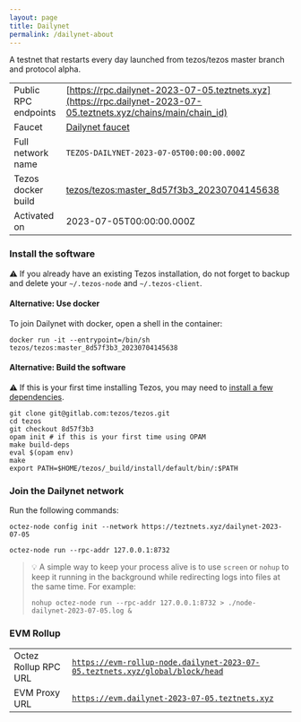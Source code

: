 ```yaml
---
layout: page
title: Dailynet
permalink: /dailynet-about
---
```


A testnet that restarts every day launched from tezos/tezos master branch and protocol alpha.

| | |
|-------|---------------------|
| Public RPC endpoints | [https://rpc.dailynet-2023-07-05.teztnets.xyz](https://rpc.dailynet-2023-07-05.teztnets.xyz/chains/main/chain_id)<br/> |
| Faucet | [Dailynet faucet](https://faucet.dailynet-2023-07-05.teztnets.xyz) |
| Full network name | `TEZOS-DAILYNET-2023-07-05T00:00:00.000Z` |
| Tezos docker build | [tezos/tezos:master_8d57f3b3_20230704145638](https://hub.docker.com/r/tezos/tezos/tags?page=1&ordering=last_updated&name=master_8d57f3b3_20230704145638) |
| Activated on | 2023-07-05T00:00:00.000Z |





### Install the software

⚠️  If you already have an existing Tezos installation, do not forget to backup and delete your `~/.tezos-node` and `~/.tezos-client`.



#### Alternative: Use docker

To join Dailynet with docker, open a shell in the container:

```
docker run -it --entrypoint=/bin/sh tezos/tezos:master_8d57f3b3_20230704145638
```

#### Alternative: Build the software

⚠️  If this is your first time installing Tezos, you may need to [install a few dependencies](https://tezos.gitlab.io/introduction/howtoget.html#setting-up-the-development-environment-from-scratch).

```
git clone git@gitlab.com:tezos/tezos.git
cd tezos
git checkout 8d57f3b3
opam init # if this is your first time using OPAM
make build-deps
eval $(opam env)
make
export PATH=$HOME/tezos/_build/install/default/bin/:$PATH
```

### Join the Dailynet network

Run the following commands:

```
octez-node config init --network https://teztnets.xyz/dailynet-2023-07-05

octez-node run --rpc-addr 127.0.0.1:8732
```

> 💡 A simple way to keep your process alive is to use `screen` or `nohup` to keep it running in the background while redirecting logs into files at the same time. For example:
>
> ```bash=13
> nohup octez-node run --rpc-addr 127.0.0.1:8732 > ./node-dailynet-2023-07-05.log &
> ```


### EVM Rollup

| | |
|-------|---------------------|
| Octez Rollup RPC URL | [`https://evm-rollup-node.dailynet-2023-07-05.teztnets.xyz/global/block/head`](https://evm-rollup-node.dailynet-2023-07-05.teztnets.xyz) |
| EVM Proxy URL | [`https://evm.dailynet-2023-07-05.teztnets.xyz`](https://evm.dailynet-2023-07-05.teztnets.xyz) |




